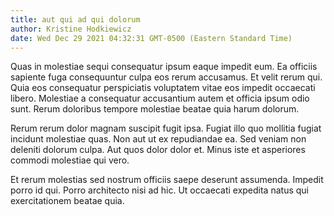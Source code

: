 ```yaml
---
title: aut qui ad qui dolorum
author: Kristine Hodkiewicz
date: Wed Dec 29 2021 04:32:31 GMT-0500 (Eastern Standard Time)
---
```

Quas in molestiae sequi consequatur ipsum eaque impedit eum. Ea officiis sapiente fuga consequuntur culpa eos rerum accusamus. Et velit rerum qui. Quia eos consequatur perspiciatis voluptatem vitae eos impedit occaecati libero. Molestiae a consequatur accusantium autem et officia ipsum odio sunt. Rerum doloribus tempore molestiae beatae quia harum dolorum.

 Rerum rerum dolor magnam suscipit fugit ipsa. Fugiat illo quo mollitia fugiat incidunt molestiae quas. Non aut ut ex repudiandae ea. Sed veniam non deleniti dolorum culpa. Aut quos dolor dolor et. Minus iste et asperiores commodi molestiae qui vero.

 Et rerum molestias sed nostrum officiis saepe deserunt assumenda. Impedit porro id qui. Porro architecto nisi ad hic. Ut occaecati expedita natus qui exercitationem beatae quia.
